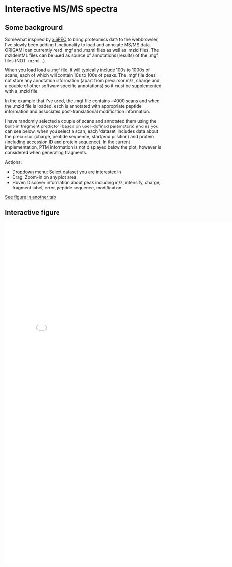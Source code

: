 # Interactive MS/MS spectra

## Some background

Somewhat inspired by [xiSPEC](https://spectrumviewer.org/) to bring proteomics data to the webbrowser, I've slowly been adding functionality to load and annotate MS/MS data. ORIGAMI can currently read .mgf and .mzml files as well as .mzid files. The mzIdentML files can be used as source of annotations (results) of the .mgf files (NOT .mzml...).

When you load load a .mgf file, it will typically include 100s to 1000s of scans, each of which will contain 10s to 100s of peaks. The .mgf file does not store any annotation information (apart from precursor m/z, charge and a couple of other software specific annotations) so it must be supplemented with a .mzid file.

In the example that I've used, the .mgf file contains ~4000 scans and when the .mzid file is loaded, each is annotated with appropriate peptide information and associated post-translational modification information.

I have randomly selected a couple of scans and annotated them using the built-in fragment predictor (based on user-defined parameters) and as you can see below, when you select a scan, each 'dataset' includes data about the precursor (charge, peptide sequence, start/end position) and protein (including accession ID and protein sequence). In the current implementation, PTM information is not displayed below the plot, however is considered when generating fragments.

Actions:

- Dropdown menu: Select dataset you are interested in
- Drag: Zoom-in on any plot area
- Hover: Discover information about peak including m/z, intensity, charge, fragment label, error, peptide sequence, modification

[See figure in another tab](html-files/proteomics-scans.html)

## Interactive figure

<iframe
    width="800"
    frameborder="0"
    height="1100"
    src="html-files/proteomics-scans.html"
    style="background: #FFFFFF;">
</iframe>
